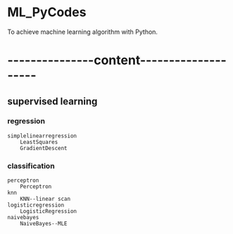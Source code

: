 # ML_PyCodes
To achieve machine learning algorithm with Python.

# ---------------content--------------------


## supervised learning
### regression
    simplelinearregression
        LeastSquares
        GradientDescent
        
### classification
    perceptron
        Perceptron
    knn
        KNN--linear scan
    logisticregression
        LogisticRegression
    naivebayes
        NaiveBayes--MLE

